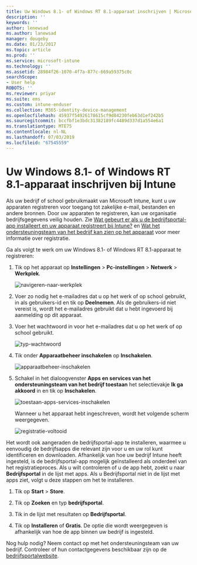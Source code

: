 ```yaml
---
title: Uw Windows 8.1- of Windows RT 8.1-apparaat inschrijven | Microsoft Docs
description: ''
keywords: ''
author: lenewsad
ms.author: lanewsad
manager: dougeby
ms.date: 01/23/2017
ms.topic: article
ms.prod: ''
ms.service: microsoft-intune
ms.technology: ''
ms.assetid: 28984f26-1070-4f7a-877c-669a59375c0c
searchScope:
- User help
ROBOTS: ''
ms.reviewer: priyar
ms.suite: ems
ms.custom: intune-enduser
ms.collection: M365-identity-device-management
ms.openlocfilehash: 45937f54926178615cf9d84230feb63d1ef242b5
ms.sourcegitcommit: bccfbf1e3bdc31382189fc4489d337d1a554e6a1
ms.translationtype: MTE75
ms.contentlocale: nl-NL
ms.lasthandoff: 07/03/2019
ms.locfileid: "67545559"
---
```

# <a name="how-to-enroll-your-windows-81-or-windows-rt-81-device-in-intune"></a>Uw Windows 8.1- of Windows RT 8.1-apparaat inschrijven bij Intune  

Als uw bedrijf of school gebruikmaakt van Microsoft Intune, kunt u uw apparaten registreren voor toegang tot zakelijke e-mail, bestanden en andere bronnen. Door uw apparaten te registreren, kan uw organisatie bedrijfsgegevens veilig houden. Zie [Wat gebeurt er als u de bedrijfsportal-app installeert en uw apparaat registreert bij Intune?](what-happens-if-you-install-the-company-portal-app-and-enroll-your-device-in-intune-windows.md) en [Wat het ondersteuningsteam van het bedrijf kan zien op het apparaat](what-info-can-your-company-see-when-you-enroll-your-device-in-intune.md) voor meer informatie over registratie.  


Ga als volgt te werk om uw Windows 8.1- of Windows RT 8.1-apparaat te registreren:  

1. Tik op het apparaat op **Instellingen** &gt; **Pc-instellingen** &gt; **Netwerk** &gt; **Werkplek**.  

    ![navigeren-naar-werkplek](./media/W81-1-workplacejoin.png)  

2. Voer zo nodig het e-mailadres dat u op het werk of op school gebruikt, in als gebruikers-id en tik op **Deelnemen**. Als de gebruikers-id niet vereist is, wordt het e-mailadres gebruikt dat u hebt ingevoerd bij aanmelding op dit apparaat.  

3. Voer het wachtwoord in voor het e-mailadres dat u op het werk of op school gebruikt.  


    ![typ-wachtwoord](./media/W81-2-workplacesettings_signin.png)  

4. Tik onder **Apparaatbeheer inschakelen** op **Inschakelen**.  


    ![apparaatbeheer-inschakelen](./media/W81-3-dev-mgt-turn-on.png)  

5. Schakel in het dialoogvenster **Apps en services van het ondersteuningsteam van het bedrijf toestaan** het selectievakje **Ik ga akkoord** in en tik op **Inschakelen**.  


    ![toestaan-apps-services-inschakelen](./media/W81-4-agree-allow-apps-services.png)  

    Wanneer u het apparaat hebt ingeschreven, wordt het volgende scherm weergegeven.  


    ![registratie-voltooid](./media/W81-5-enrolled-done.png)

Het wordt ook aangeraden de bedrijfsportal-app te installeren, waarmee u eenvoudig de bedrijfsapps die relevant zijn voor u en uw rol kunt identificeren en downloaden. Afhankelijk van hoe uw bedrijf Intune heeft ingesteld, is de bedrijfsportal-app mogelijk geïnstalleerd als onderdeel van het registratieproces. Als u wilt controleren of u de app hebt, zoekt u naar **Bedrijfsportal** in de lijst met apps. Als u Bedrijfsportal niet in de lijst met apps ziet, volgt u deze stappen om het te installeren.

1. Tik op **Start** &gt; **Store**.  

2. Tik op **Zoeken** en typ **bedrijfsportal**.  

3. Tik in de lijst met resultaten op **Bedrijfsportal**.  

4. Tik op **Installeren** of **Gratis**. De optie die wordt weergegeven is afhankelijk van hoe de app binnen uw bedrijf is ingesteld.  

Nog hulp nodig? Neem contact op met het ondersteuningsteam van uw bedrijf. Controleer of hun contactgegevens beschikbaar zijn op de [bedrijfsportalwebsite](https://go.microsoft.com/fwlink/?linkid=2010980).  
